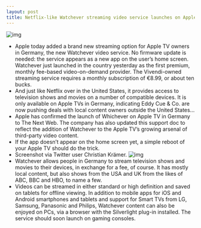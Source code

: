 ```yaml
---
layout: post
title: Netflix-like Watchever streaming video service launches on Apple TVs in Germany
---
```

![img](http://media.idownloadblog.com/wp-content/uploads/2013/01/Watchever.jpg)
* Apple today added a brand new streaming option for Apple TV owners in Germany, the new Watchever video service. No firmware update is needed: the service appears as a new app on the user’s home screen. Watchever just launched in the country yesterday as the first premium, monthly fee-based video-on-demand provider. The Vivendi-owned streaming service requires a monthly subscription of €8.99, or about ten bucks.
* And just like Netflix over in the United States, it provides access to television shows and movies on a number of compatible devices. It is only available on Apple TVs in Germany, indicating Eddy Cue & Co. are now pushing deals with local content owners outside the United States…
* Apple has confirmed the launch of Whichever on Apple TV in Germany to The Next Web. The company has also updated this support doc to reflect the addition of Watchever to the Apple TV’s growing arsenal of third-party video content.
* If the app doesn’t appear on the home screen yet, a simple reboot of your Apple TV should do the trick.
* Screenshot via Twitter user Christian Krämer.
![img](http://media.idownloadblog.com/wp-content/uploads/2013/01/Watchever-on-Apple-TV.jpg)
* Watchever allows people in Germany to stream television shows and movies to their devices, in exchange for a fee, of course. It has mostly local content, but also shows from the USA and UK from the likes of ABC, BBC and HBO, to name a few.
* Videos can be streamed in either standard or high definition and saved on tablets for offline viewing. In addition to mobile apps for iOS and Android smartphones and tablets and support for Smart TVs from LG, Samsung, Panasonic and Philips, Watchever content can also be enjoyed on PCs, via a browser with the Silverlight plug-in installed. The service should soon launch on gaming consoles.

